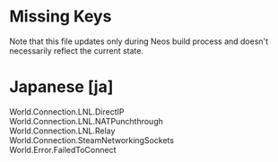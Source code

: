# Missing Keys
Note that this file updates only during Neos build process and doesn't necessarily reflect the current state.

# Japanese [ja]
World.Connection.LNL.DirectIP  
World.Connection.LNL.NATPunchthrough  
World.Connection.LNL.Relay  
World.Connection.SteamNetworkingSockets  
World.Error.FailedToConnect  

